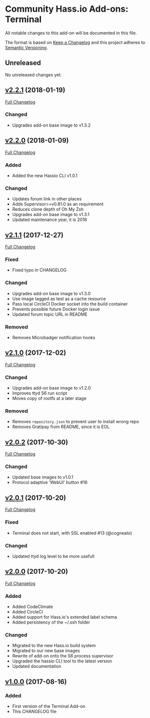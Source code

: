 # Community Hass.io Add-ons: Terminal

All notable changes to this add-on will be documented in this file.

The format is based on [Keep a Changelog][keep-a-changelog]
and this project adheres to [Semantic Versioning][semantic-versioning].

## Unreleased

No unreleased changes yet.

## [v2.2.1] (2018-01-19)

[Full Changelog][v2.2.0-v2.2.1]

### Changed

- Upgrades add-on base image to v1.3.2

## [v2.2.0] (2018-01-09)

[Full Changelog][v2.1.1-v2.2.0]

### Added

- Added the new Hassio CLI v1.0.1

### Changed

- Updates forum link in other places
- Adds Supervisor>=v0.81.0 as an requirement
- Reduces clone depth of Oh My Zsh
- Upgrades add-on base image to v1.3.1
- Updated maintenance year, it is 2018

## [v2.1.1] (2017-12-27)

[Full Changelog][v2.1.0-v2.1.1]

### Fixed

- Fixed typo in CHANGELOG

### Changed

- Upgrades add-on base image to v1.3.0
- Use image tagged as test as a cache resource
- Pass local CircleCI Docker socket into the build container
- Prevents possible future Docker login issue
- Updated forum topic URL in README

### Removed

- Removes Microbadger notification hooks

## [v2.1.0] (2017-12-02)

[Full Changelog][v2.0.2-v2.1.0]

### Changed

- Upgrades add-on base image to v1.2.0
- Improves ttyd S6 run script
- Moves copy of rootfs at a later stage

### Removed

- Removes `repository.json` to prevent user to install wrong repo
- Removes Gratipay from README, since it is EOL

## [v2.0.2] (2017-10-30)

[Full Changelog][v2.0.1-v2.0.2]

### Changed

- Updated base images to v1.0.1
- Protocol adaptive 'WebUI' button #16

## [v2.0.1] (2017-10-20)

[Full Changelog][v2.0.0-v2.0.1]

### Fixed

- Terminal does not start, with SSL enabled #13 (@cogneato)

### Changed

- Updated ttyd log level to be more usefull

## [v2.0.0] (2017-10-20)

[Full Changelog][v1.0.0-v2.0.0]

### Added

- Added CodeClimate
- Added CircleCI
- Added support for Hass.io's extended label schema
- Added persistency of the ~/.ssh folder

### Changed

- Migrated to the new Hass.io build system
- Migrated to our new base images
- Rewrite of add-on onto the S6 process supervisor
- Upgraded the hassio CLI tool to the latest version
- Updated documentation

## [v1.0.0] (2017-08-16)

### Added

- First version of the Terminal Add-on
- This CHANGELOG file

[keep-a-changelog]: http://keepachangelog.com/en/1.0.0/
[semantic-versioning]: http://semver.org/spec/v2.0.0.html
[v1.0.0-v2.0.0]: https://github.com/hassio-addons/addon-terminal/compare/v1.0.0...v2.0.0
[v1.0.0]: https://github.com/hassio-addons/addon-terminal/tree/v1.0.0
[v2.0.0-v2.0.1]: https://github.com/hassio-addons/addon-terminal/compare/v2.0.0...v2.0.1
[v2.0.0]: https://github.com/hassio-addons/addon-terminal/tree/v2.0.0
[v2.0.1-v2.0.2]: https://github.com/hassio-addons/addon-terminal/compare/v2.0.1...v2.0.2
[v2.0.1]: https://github.com/hassio-addons/addon-terminal/tree/v2.0.1
[v2.0.2-v2.1.0]: https://github.com/hassio-addons/addon-terminal/compare/v2.0.2...v2.1.0
[v2.0.2]: https://github.com/hassio-addons/addon-terminal/tree/v2.0.2
[v2.1.0-v2.1.1]: https://github.com/hassio-addons/addon-terminal/compare/v2.1.0...v2.1.1
[v2.1.0]: https://github.com/hassio-addons/addon-terminal/tree/v2.1.0
[v2.1.1-v2.2.0]: https://github.com/hassio-addons/addon-terminal/compare/v2.1.1...v2.2.0
[v2.1.1]: https://github.com/hassio-addons/addon-terminal/tree/v2.1.1
[v2.2.0-v2.2.1]: https://github.com/hassio-addons/addon-terminal/compare/v2.2.0...v2.2.1
[v2.2.0]: https://github.com/hassio-addons/addon-terminal/tree/v2.2.0
[v2.2.1]: https://github.com/hassio-addons/addon-terminal/tree/v2.2.1
